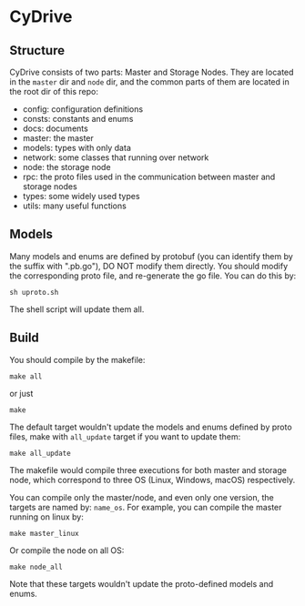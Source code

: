 # CyDrive

## Structure
CyDrive consists of two parts: Master and Storage Nodes. They are located in the `master` dir and `node` dir, and the common parts of them are located in the root dir of this repo:
- config: configuration definitions
- consts: constants and enums
- docs: documents
- master: the master
- models: types with only data
- network: some classes that running over network
- node: the storage node
- rpc: the proto files used in the communication between master and storage nodes
- types: some widely used types
- utils: many useful functions

## Models
Many models and enums are defined by protobuf (you can identify them by the suffix with ".pb.go"), DO NOT modify them directly. You should modify the corresponding proto file, and re-generate the go file. You can do this by:
```shell
sh uproto.sh
```
The shell script will update them all.

## Build
You should compile by the makefile:
```
make all
```
or just
```
make
```

The default target wouldn't update the models and enums defined by proto files, make with `all_update` target if you want to update them:
```
make all_update
```

The makefile would compile three executions for both master and storage node, which correspond to three OS (Linux, Windows, macOS) respectively.

You can compile only the master/node, and even only one version, the targets are named by: `name_os`. For example, you can compile the master running on linux by:
```
make master_linux
```

Or compile the node on all OS:
```
make node_all
```

Note that these targets wouldn't update the proto-defined models and enums.


